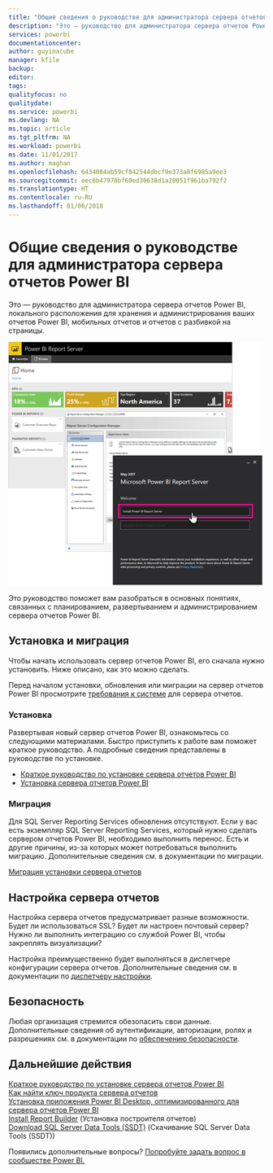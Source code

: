 ```yaml
---
title: "Общие сведения о руководстве для администратора сервера отчетов Power BI"
description: "Это — руководство для администратора сервера отчетов Power BI, локального расположения для хранения и администрирования ваших отчетов Power BI, мобильных отчетов и отчетов с разбивкой на страницы."
services: powerbi
documentationcenter: 
author: guyinacube
manager: kfile
backup: 
editor: 
tags: 
qualityfocus: no
qualitydate: 
ms.service: powerbi
ms.devlang: NA
ms.topic: article
ms.tgt_pltfrm: NA
ms.workload: powerbi
ms.date: 11/01/2017
ms.author: maghan
ms.openlocfilehash: 6434084ab59cf842544dbcf9e373a8f6985a9ee3
ms.sourcegitcommit: eec6b47970bf69ed30638d1a20051f961ba792f2
ms.translationtype: HT
ms.contentlocale: ru-RU
ms.lasthandoff: 01/06/2018
---
```

# <a name="administrator-handbook-overview-power-bi-report-server"></a>Общие сведения о руководстве для администратора сервера отчетов Power BI
Это — руководство для администратора сервера отчетов Power BI, локального расположения для хранения и администрирования ваших отчетов Power BI, мобильных отчетов и отчетов с разбивкой на страницы.

![](media/admin-handbook-overview/admin-handbook.png)

Это руководство поможет вам разобраться в основных понятиях, связанных с планированием, развертыванием и администрированием сервера отчетов Power BI.

## <a name="installing-and-migration"></a>Установка и миграция
Чтобы начать использовать сервер отчетов Power BI, его сначала нужно установить. Ниже описано, как это можно сделать.

Перед началом установки, обновления или миграции на сервер отчетов Power BI просмотрите [требования к системе](system-requirements.md) для сервера отчетов.

### <a name="installing"></a>Установка
Развертывая новый сервер отчетов Power BI, ознакомьтесь со следующими материалами. Быстро приступить к работе вам поможет краткое руководство. А подробные сведения представлены в руководстве по установке.

* [Краткое руководство по установке сервера отчетов Power BI](quickstart-install-report-server.md)
* [Установка сервера отчетов Power BI](install-report-server.md)

### <a name="migration"></a>Миграция
Для SQL Server Reporting Services обновления отсутствуют. Если у вас есть экземпляр SQL Server Reporting Services, который нужно сделать сервером отчетов Power BI, необходимо выполнить перенос. Есть и другие причины, из-за которых может потребоваться выполнить миграцию. Дополнительные сведения см. в документации по миграции.

[Миграция установки сервера отчетов](migrate-report-server.md)

## <a name="configuring-your-report-server"></a>Настройка сервера отчетов
Настройка сервера отчетов предусматривает разные возможности. Будет ли использоваться SSL? Будет ли настроен почтовый сервер? Нужно ли выполнить интеграцию со службой Power BI, чтобы закреплять визуализации?

Настройка преимущественно будет выполняться в диспетчере конфигурации сервера отчетов. Дополнительные сведения см. в документации по [диспетчеру настройки](https://docs.microsoft.com/sql/reporting-services/install-windows/reporting-services-configuration-manager-native-mode).

## <a name="security"></a>Безопасность
Любая организация стремится обезопасить свои данные. Дополнительные сведения об аутентификации, авторизации, ролях и разрешениях см. в документации по [обеспечению безопасности](https://docs.microsoft.com/sql/reporting-services/security/reporting-services-security-and-protection).

## <a name="next-steps"></a>Дальнейшие действия
[Краткое руководство по установке сервера отчетов Power BI](quickstart-install-report-server.md)  
[Как найти ключ продукта сервера отчетов](find-product-key.md)  
[Установка приложения Power BI Desktop, оптимизированного для сервера отчетов Power BI](install-powerbi-desktop.md)  
[Install Report Builder](https://docs.microsoft.com/sql/reporting-services/install-windows/install-report-builder) (Установка построителя отчетов)  
[Download SQL Server Data Tools (SSDT)](http://go.microsoft.com/fwlink/?LinkID=616714) (Скачивание SQL Server Data Tools (SSDT))

Появились дополнительные вопросы? [Попробуйте задать вопрос в сообществе Power BI.](https://community.powerbi.com/)


